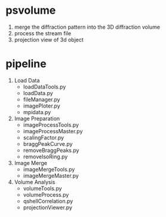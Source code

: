# psvolume
1. merge the diffraction pattern into the 3D diffraction volume
2. process the stream file
3. projection view of 3d object


# pipeline
1. Load Data
	* loadDataTools.py
	* loadData.py
	* fileManager.py
	* imagePloter.py
	* mpidata.py
2. Image Preparation
	* imageProcessTools.py
	* imageProcessMaster.py
	* scalingFactor.py
	* braggPeakCurve.py
	* removeBraggPeaks.py
	* removeIsoRing.py
3. Image Merge
	* imageMergeTools.py
	* imageMergeMaster.py 
4. Volume Analysis
	* volumeTools.py
	* volumeProcess.py
	* qshellCorrelation.py
	* projectionViewer.py

